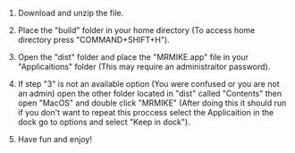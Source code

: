 1. Download and unzip the file.

2. Place the "build" folder in your home directory (To access home directory press "COMMAND+SHIFT+H").

3. Open the "dist" folder and place the "MRMIKE.app" file in your "Applicaitions" folder (This may require an administraitor password).

4. If step "3" is not an available option (You were confused or you are not an admin) open the other folder located in "dist" called "Contents" then open "MacOS" and double click "MRMIKE" (After doing this it should run if you don't want to repeat this proccess select the Applicaition in the dock go to options and select "Keep in dock").

5. Have fun and enjoy!
